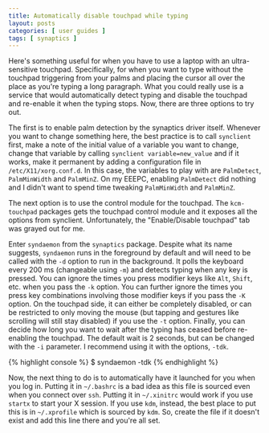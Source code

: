 ```yaml
---
title: Automatically disable touchpad while typing
layout: posts
categories: [ user guides ]
tags: [ synaptics ]
---
```


Here's something useful for when you have to use a laptop with an ultra-sensitive touchpad.
Specifically, for when you want to type without the touchpad triggering from your palms and placing the cursor all over the place as you're typing a long paragraph.
What you could really use is a service that would automatically detect typing and disable the touchpad and re-enable it when the typing stops.
Now, there are three options to try out.

The first is to enable palm detection by the synaptics driver itself.
Whenever you want to change something here, the best practice is to call `synclient` first, make a note of the initial value of a variable you want to change, change that variable by calling `synclient variable=new_value` and if it works, make it permanent by adding a configuration file in `/etc/X11/xorg.conf.d`.
In this case, the variables to play with are `PalmDetect`, `PalmMinWidth` and `PalmMinZ`.
On my EEEPC, enabling `PalmDetect` did nothing and I didn't want to spend time tweaking `PalmMinWidth` and `PalmMinZ`.

The next option is to use the control module for the touchpad.
The `kcm-touchpad` packages gets the touchpad control module and it exposes all the options from synclient.
Unfortunately, the "Enable/Disable touchpad" tab was grayed out for me.

Enter `syndaemon` from the `synaptics` package.
Despite what its name suggests, `syndaemon` runs in the foreground by default and will need to be called with the `-d` option to run in the background.
It polls the keyboard every 200 ms (changeable using `-m`) and detects typing when any key is pressed.
You can ignore the times you press modifier keys like `Alt`, `Shift`, etc. when you pass the `-k` option.
You can further ignore the times you press key combinations involving those modifier keys if you pass the `-K` option.
On the touchpad side, it can either be completely disabled, or can be restricted to only moving the mouse (but tapping and gestures like scrolling will still stay disabled) if you use the `-t` option.
Finally, you can decide how long you want to wait after the typing has ceased before re-enabling the touchpad.
The default wait is 2 seconds, but can be changed with the `-i` parameter.
I recommend using it with the options, `-tdk`.

{% highlight console %}
$ syndaemon -tdk
{% endhighlight %}

Now, the next thing to do is to automatically have it launched for you when you log in.
Putting it in `~/.bashrc` is a bad idea as this file is sourced even when you connect over `ssh`.
Putting it in `~/.xinitrc` would work if you use `startx` to start your X session.
If you use `kdm`, instead, the best place to put this is in `~/.xprofile` which is sourced by `kdm`.
So, create the file if it doesn't exist and add this line there and you're all set.

